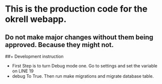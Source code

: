 # This is the production code for the okrell webapp.

## Do not make major changes without them being approved. Because they might not.

##+ Development instruction

+ First Step is to turn Debug mode one. Go to settings and set the variable on LINE 19 
+ debug To True. Then run make migrations and migrate database table.
